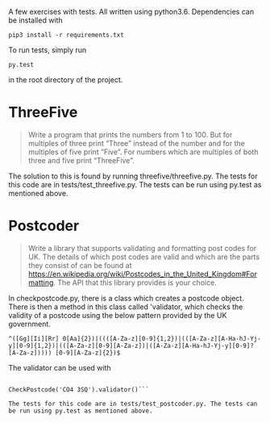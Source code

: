 A few exercises with tests. All written using python3.6. Dependencies can be installed with

`pip3 install -r requirements.txt`

To run tests, simply run 

`py.test`

in the root directory of the project.

ThreeFive
=========
> Write a program that prints the numbers from 1 to 100. But for multiples of three print “Three” instead of the number and for the multiples of five print “Five”. For numbers which are multiples of both three and five print “ThreeFive”.

The solution to this is found by running threefive/threefive.py. The tests for this code are in tests/test_threefive.py. The tests can be run using py.test as mentioned above.

Postcoder
=========

> Write a library that supports validating and formatting post codes for UK. The details of which post codes are valid and which are the parts they consist of can be found at https://en.wikipedia.org/wiki/Postcodes_in_the_United_Kingdom#Formatting. The API that this library provides is your choice.

In checkpostcode.py, there is a class which creates a postcode object. There is then a method in this class called 'validator, which checks the validity of a postcode using the below pattern provided by the UK government.

`^([Gg][Ii][Rr] 0[Aa]{2})|((([A-Za-z][0-9]{1,2})|(([A-Za-z][A-Ha-hJ-Yj-y][0-9]{1,2})|(([A-Za-z][0-9][A-Za-z])|([A-Za-z][A-Ha-hJ-Yj-y][0-9]?[A-Za-z])))) [0-9][A-Za-z]{2})$`
 
The validator can be used with

```from postcoder import CheckPostcode

CheckPostcode('CO4 3SQ').validator()```

The tests for this code are in tests/test_postcoder.py. The tests can be run using py.test as mentioned above.
